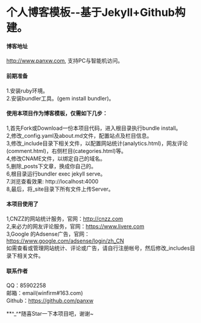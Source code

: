 个人博客模板--基于Jekyll+Github构建。
================

#### 博客地址
http://www.panxw.com, 支持PC与智能机访问。  

#### 前期准备
1.安装ruby环境。  
2.安装bundler工具。(gem install bundler)。  

#### 使用本项目作为博客模板，仅需如下几步：
1,首先Fork或Download一份本项目代码，进入根目录执行bundle install。  
2,修改_config.yaml及about.md文件，配置站点及栏目信息。  
3,修改_include目录下相关文件，以配置网站统计(analytics.html)，网友评论(comment.html)，右侧栏目(categories.html)等。  
4,修改CNAME文件，以绑定自己的域名。  
5,删除_posts下文章，换成你自己的。  
6,根目录运行bundler exec jekyll serve。  
7.浏览查看效果: http://localhost:4000  
8,最后，将_site目录下所有文件上传Server。

#### 本项目使用了
1,CNZZ的网站统计服务，官网：http://cnzz.com  
2,来必力的网友评论服务，官网：https://www.livere.com  
3,Google 的Adsense广告，官网：https://www.google.com/adsense/login/zh_CN  
如需查看或管理网站统计、评论或广告，请自行注册帐号，然后修改_includes目录下相关文件。  

#### 联系作者
QQ：85902258  
邮箱：email(winfirm#163.com)  
Github：https://github.com/panxw  

**^_^*随喜Star一下本项目吧，谢谢~  
